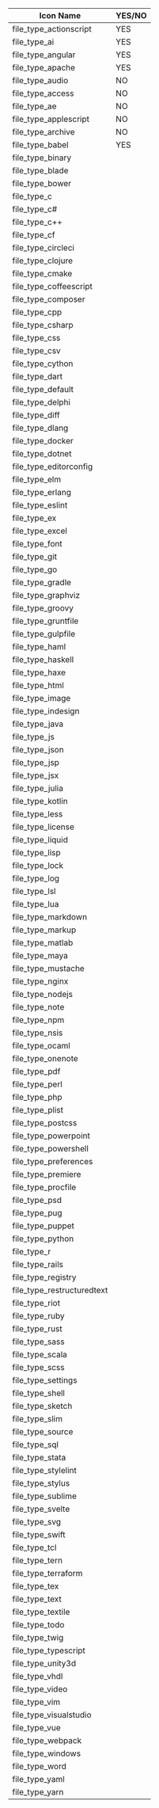 | Icon Name                  | YES/NO |
| -------------------------- | ------ |
| file_type_actionscript     | YES    |
| file_type_ai               | YES    |
| file_type_angular          | YES    |
| file_type_apache           | YES    |
| file_type_audio            | NO     |
| file_type_access           | NO     |
| file_type_ae               | NO     |
| file_type_applescript      | NO       |
| file_type_archive          | NO       |
| file_type_babel            | YES       |
| file_type_binary           |        |
| file_type_blade            |        |
| file_type_bower            |        |
| file_type_c                |        |
| file_type_c#               |        |
| file_type_c++              |        |
| file_type_cf               |        |
| file_type_circleci         |        |
| file_type_clojure          |        |
| file_type_cmake            |        |
| file_type_coffeescript     |        |
| file_type_composer         |        |
| file_type_cpp              |        |
| file_type_csharp           |        |
| file_type_css              |        |
| file_type_csv              |        |
| file_type_cython           |        |
| file_type_dart             |        |
| file_type_default          |        |
| file_type_delphi           |        |
| file_type_diff             |        |
| file_type_dlang            |        |
| file_type_docker           |        |
| file_type_dotnet           |        |
| file_type_editorconfig     |        |
| file_type_elm              |        |
| file_type_erlang           |        |
| file_type_eslint           |        |
| file_type_ex               |        |
| file_type_excel            |        |
| file_type_font             |        |
| file_type_git              |        |
| file_type_go               |        |
| file_type_gradle           |        |
| file_type_graphviz         |        |
| file_type_groovy           |        |
| file_type_gruntfile        |        |
| file_type_gulpfile         |        |
| file_type_haml             |        |
| file_type_haskell          |        |
| file_type_haxe             |        |
| file_type_html             |        |
| file_type_image            |        |
| file_type_indesign         |        |
| file_type_java             |        |
| file_type_js               |        |
| file_type_json             |        |
| file_type_jsp              |        |
| file_type_jsx              |        |
| file_type_julia            |        |
| file_type_kotlin           |        |
| file_type_less             |        |
| file_type_license          |        |
| file_type_liquid           |        |
| file_type_lisp             |        |
| file_type_lock             |        |
| file_type_log              |        |
| file_type_lsl              |        |
| file_type_lua              |        |
| file_type_markdown         |        |
| file_type_markup           |        |
| file_type_matlab           |        |
| file_type_maya             |        |
| file_type_mustache         |        |
| file_type_nginx            |        |
| file_type_nodejs           |        |
| file_type_note             |        |
| file_type_npm              |        |
| file_type_nsis             |        |
| file_type_ocaml            |        |
| file_type_onenote          |        |
| file_type_pdf              |        |
| file_type_perl             |        |
| file_type_php              |        |
| file_type_plist            |        |
| file_type_postcss          |        |
| file_type_powerpoint       |        |
| file_type_powershell       |        |
| file_type_preferences      |        |
| file_type_premiere         |        |
| file_type_procfile         |        |
| file_type_psd              |        |
| file_type_pug              |        |
| file_type_puppet           |        |
| file_type_python           |        |
| file_type_r                |        |
| file_type_rails            |        |
| file_type_registry         |        |
| file_type_restructuredtext |        |
| file_type_riot             |        |
| file_type_ruby             |        |
| file_type_rust             |        |
| file_type_sass             |        |
| file_type_scala            |        |
| file_type_scss             |        |
| file_type_settings         |        |
| file_type_shell            |        |
| file_type_sketch           |        |
| file_type_slim             |        |
| file_type_source           |        |
| file_type_sql              |        |
| file_type_stata            |        |
| file_type_stylelint        |        |
| file_type_stylus           |        |
| file_type_sublime          |        |
| file_type_svelte           |        |
| file_type_svg              |        |
| file_type_swift            |        |
| file_type_tcl              |        |
| file_type_tern             |        |
| file_type_terraform        |        |
| file_type_tex              |        |
| file_type_text             |        |
| file_type_textile          |        |
| file_type_todo             |        |
| file_type_twig             |        |
| file_type_typescript       |        |
| file_type_unity3d          |        |
| file_type_vhdl             |        |
| file_type_video            |        |
| file_type_vim              |        |
| file_type_visualstudio     |        |
| file_type_vue              |        |
| file_type_webpack          |        |
| file_type_windows          |        |
| file_type_word             |        |
| file_type_yaml             |        |
| file_type_yarn             |        |
